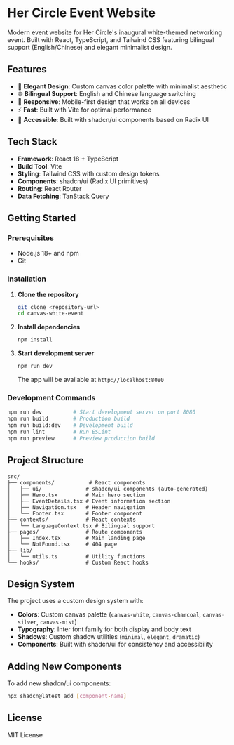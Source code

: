# Her Circle Event Website

Modern event website for Her Circle's inaugural white-themed networking event. Built with React, TypeScript, and Tailwind CSS featuring bilingual support (English/Chinese) and elegant minimalist design.

## Features

- 🎨 **Elegant Design**: Custom canvas color palette with minimalist aesthetic
- 🌐 **Bilingual Support**: English and Chinese language switching
- 📱 **Responsive**: Mobile-first design that works on all devices
- ⚡ **Fast**: Built with Vite for optimal performance
- 🎯 **Accessible**: Built with shadcn/ui components based on Radix UI

## Tech Stack

- **Framework**: React 18 + TypeScript
- **Build Tool**: Vite
- **Styling**: Tailwind CSS with custom design tokens
- **Components**: shadcn/ui (Radix UI primitives)
- **Routing**: React Router
- **Data Fetching**: TanStack Query

## Getting Started

### Prerequisites

- Node.js 18+ and npm
- Git

### Installation

1. **Clone the repository**
   ```bash
   git clone <repository-url>
   cd canvas-white-event
   ```

2. **Install dependencies**
   ```bash
   npm install
   ```

3. **Start development server**
   ```bash
   npm run dev
   ```
   
   The app will be available at `http://localhost:8080`

### Development Commands

```bash
npm run dev          # Start development server on port 8080
npm run build        # Production build
npm run build:dev    # Development build 
npm run lint         # Run ESLint
npm run preview      # Preview production build
```

## Project Structure

```
src/
├── components/           # React components
│   ├── ui/              # shadcn/ui components (auto-generated)
│   ├── Hero.tsx         # Main hero section
│   ├── EventDetails.tsx # Event information section  
│   ├── Navigation.tsx   # Header navigation
│   └── Footer.tsx       # Footer component
├── contexts/            # React contexts
│   └── LanguageContext.tsx # Bilingual support
├── pages/               # Route components
│   ├── Index.tsx        # Main landing page
│   └── NotFound.tsx     # 404 page
├── lib/
│   └── utils.ts         # Utility functions
└── hooks/               # Custom React hooks
```

## Design System

The project uses a custom design system with:

- **Colors**: Custom canvas palette (`canvas-white`, `canvas-charcoal`, `canvas-silver`, `canvas-mist`)
- **Typography**: Inter font family for both display and body text
- **Shadows**: Custom shadow utilities (`minimal`, `elegant`, `dramatic`)
- **Components**: Built with shadcn/ui for consistency and accessibility

## Adding New Components

To add new shadcn/ui components:

```bash
npx shadcn@latest add [component-name]
```

## License

MIT License
